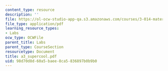 ```yaml
---
content_type: resource
description: ''
file: https://ol-ocw-studio-app-qa.s3.amazonaws.com/courses/3-014-materials-laboratory-fall-2006/98d70d8d60a5baee8ca5836897b0b9b0_a3_supercool.pdf
file_type: application/pdf
learning_resource_types:
- Labs
ocw_type: OCWFile
parent_title: Labs
parent_type: CourseSection
resourcetype: Document
title: a3_supercool.pdf
uid: 98d70d8d-60a5-baee-8ca5-836897b0b9b0
---
```

